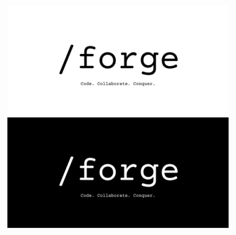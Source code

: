 ![SlashForge](../assets/slashforge_banner.png#gh-light-mode-only)
![SlashForge](../assets/slashforge_banner_dark.png#gh-dark-mode-only)
